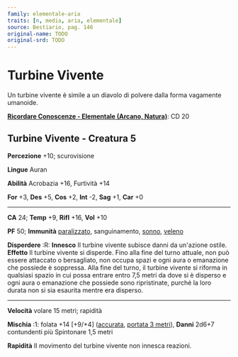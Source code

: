 ```yaml
---
family: elementale-aria
traits: [n, media, aria, elementale]
source: Bestiario, pag. 146
original-name: TODO
original-srd: TODO
---
```


# Turbine Vivente

Un turbine vivente è simile a un diavolo di polvere dalla forma vagamente
umanoide.

**[Ricordare Conoscenze - Elementale (Arcano, Natura)](/azioni/abilita/ricordare-conoscenze)**:
CD 20

## Turbine Vivente - Creatura 5

**Percezione** +10; scurovisione

**Lingue** Auran

**Abilità** Acrobazia +16, Furtività +14

**For** +3, **Des** +5, **Cos** +2, **Int** -2, **Sag** +1, **Car** +0

---

**CA** 24; **Temp** +9, **Rifl** +16, **Vol** +10

**PF** 50; **Immunità** [paralizzato](/condizioni/paralizzato), sanguinamento,
[sonno](/tratti/sonno), [veleno](/tratti/veleno)

**Disperdere** :R: **Innesco** Il turbine vivente subisce danni da un'azione
ostile. **Effetto** Il turbine vivente si disperde. Fino alla fine del turno
attuale, non può essere attaccato o bersagliato, non occupa spazi e ogni aura o
emanazione che possiede è soppressa. Alla fine del turno, il turbine vivente si
riforma in qualsiasi spazio in cui possa entrare entro 7,5 metri da dove si è
disperso e ogni aura o emanazione che possiede sono ripristinate, purché la loro
durata non si sia esaurita mentre era disperso.

---

**Velocità** volare 15 metri; rapidità

**Mischia** :1: folata +14 \[+9/+4] ([accurata](/tratti/accurata),
[portata 3 metri](/tratti/portata)), **Danni** 2d6+7 contundenti più Spintonare
1,5 metri

**Rapidità** II movimento del turbine vivente non innesca reazioni.
